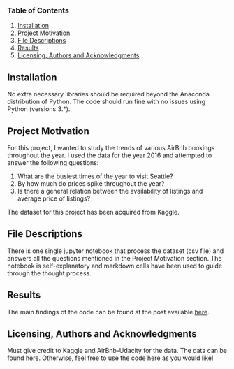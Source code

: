 ### Table of Contents
1. [Installation](https://github.com/navneet-parab/data-scientist-nanodegree-udacity/blob/main/README.md#installation)
2. [Project Motivation](https://github.com/navneet-parab/data-scientist-nanodegree-udacity/blob/main/README.md#project-motivation)
3. [File Descriptions](https://github.com/navneet-parab/data-scientist-nanodegree-udacity/blob/main/README.md#file-descriptions)
4. [Results](https://github.com/navneet-parab/data-scientist-nanodegree-udacity/blob/main/README.md#results)
5. [Licensing, Authors and Acknowledgments](https://github.com/navneet-parab/data-scientist-nanodegree-udacity/blob/main/README.md#licensing-authors-and-acknowledgments)

## Installation
No extra necessary libraries should be required beyond the Anaconda distribution of Python. The code should run fine with no issues using Python (versions 3.\*).

## Project Motivation
For this project, I wanted to study the trends of various AirBnb bookings throughout the year. I used the data for the year 2016 and attempted to answer the following questions:
1. What are the busiest times of the year to visit Seattle? 
2. By how much do prices spike throughout the year?
3. Is there a general relation between the availability of listings and average price of listings?

The dataset for this project has been acquired from Kaggle.

## File Descriptions
There is one single jupyter notebook that process the dataset (csv file) and answers all the questions mentioned in the Project Motivation section. The notebook is self-explanatory and markdown cells have been used to guide through the thought process.

## Results
The main findings of the code can be found at the post available [here](https://medium.com/@navneetparab/the-perfect-time-of-the-year-to-stay-in-seattle-f58b0c87326f).

## Licensing, Authors and Acknowledgments
Must give credit to Kaggle and AirBnb-Udacity for the data. The data can be found [here](https://www.kaggle.com/airbnb/seattle?select=calendar.csv). Otherwise, feel free to use the code here as you would like!


